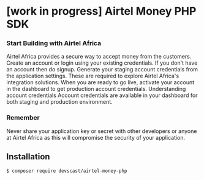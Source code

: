 # [work in progress] Airtel Money PHP SDK

### Start Building with Airtel Africa
Airtel Africa provides a secure way to accept money from the customers.
Create an account or login using your existing credentials. If you don't have an account then do signup.
Generate your staging account credentials from the application settings. These are required to explore Airtel Africa's integration solutions.
When you are ready to go live, activate your account in the dashboard to get production account credentials.
Understanding account credentials
Account credentials are available in your dashboard for both staging and production environment.

### Remember
Never share your application key or secret with other developers or anyone at Airtel Africa as this will compromise the security of your application.


## Installation
```bash
$ composer require devscast/airtel-money-php
```
